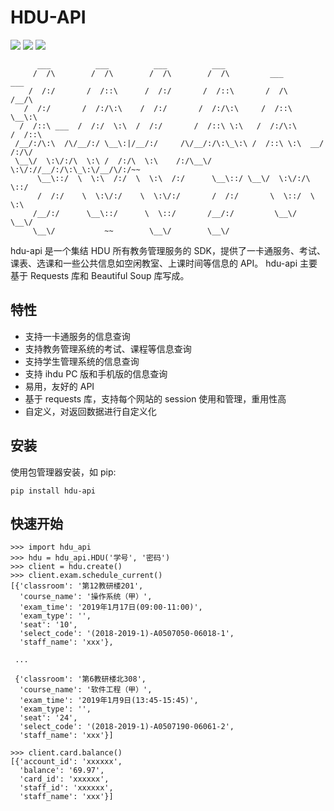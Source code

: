 # HDU-API

![](https://img.shields.io/pypi/v/hdu-api.svg?style=flat) ![](https://img.shields.io/pypi/pyversions/hdu-api.svg?style=flat) ![](https://img.shields.io/pypi/l/hdu-api.svg?style=flat)

```text
      ___          ___          ___          ___                             
     /  /\        /  /\        /  /\        /  /\         ___          ___   
    /  /:/       /  /::\      /  /:/       /  /::\       /  /\        /__/\  
   /  /:/       /  /:/\:\    /  /:/       /  /:/\:\     /  /::\       \__\:\ 
  /  /::\ ___  /  /:/  \:\  /  /:/       /  /::\ \:\   /  /:/\:\      /  /::\
 /__/:/\:\  /\/__/:/ \__\:|/__/:/     /\/__/:/\:\_\:\ /  /::\ \:\  __/  /:/\/
 \__\/  \:\/:/\  \:\ /  /:/\  \:\    /:/\__\/  \:\/://__/:/\:\_\:\/__/\/:/~~ 
      \__\::/  \  \:\  /:/  \  \:\  /:/      \__\::/ \__\/  \:\/:/\  \::/    
      /  /:/    \  \:\/:/    \  \:\/:/       /  /:/       \  \::/  \  \:\    
     /__/:/      \__\::/      \  \::/       /__/:/         \__\/    \__\/    
     \__\/           ~~        \__\/        \__\/
```

hdu-api 是一个集结 HDU 所有教务管理服务的 SDK，提供了一卡通服务、考试、课表、选课和一些公共信息如空闲教室、上课时间等信息的 API。 hdu-api 主要基于 Requests 库和 Beautiful Soup 库写成。

## 特性

* 支持一卡通服务的信息查询
* 支持教务管理系统的考试、课程等信息查询
* 支持学生管理系统的信息查询
* 支持 ihdu PC 版和手机版的信息查询
* 易用，友好的 API
* 基于 requests 库，支持每个网站的 session 使用和管理，重用性高
* 自定义，对返回数据进行自定义化

## 安装

使用包管理器安装，如 pip:

```text
pip install hdu-api
```

## 快速开始

```text
>>> import hdu_api
>>> hdu = hdu_api.HDU('学号', '密码')
>>> client = hdu.create()
>>> client.exam.schedule_current()
[{'classroom': '第12教研楼201',
  'course_name': '操作系统（甲）',
  'exam_time': '2019年1月17日(09:00-11:00)',
  'exam_type': '',
  'seat': '10',
  'select_code': '(2018-2019-1)-A0507050-06018-1',
  'staff_name': 'xxx'},

 ...

 {'classroom': '第6教研楼北308',
  'course_name': '软件工程（甲）',
  'exam_time': '2019年1月9日(13:45-15:45)',
  'exam_type': '',
  'seat': '24',
  'select_code': '(2018-2019-1)-A0507190-06061-2',
  'staff_name': 'xxx'}]

>>> client.card.balance()
[{'account_id': 'xxxxxx',
  'balance': '69.97',
  'card_id': 'xxxxxx',
  'staff_id': 'xxxxxx',
  'staff_name': 'xxx'}]
```

